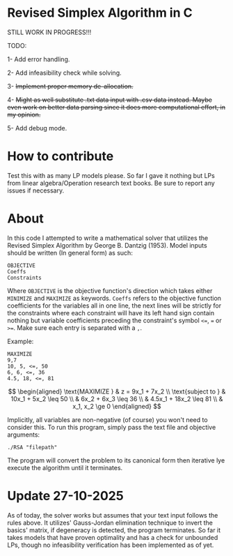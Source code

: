 # Revised Simplex Algorithm in C
STILL WORK IN PROGRESS!!!

TODO: 

1- Add error handling.


2- Add infeasibility check while solving.

3- <del>Implement proper memory de-allocation.</del>

4- <del>Might as well substitute .txt data input with .csv data instead. Maybe even work on better data parsing since it does more computational effort, in my opinion. </del>

5- Add debug mode.


# How to contribute 

Test this with as many LP models please. So far I gave it nothing but LPs from linear algebra/Operation research text books. Be sure to report any issues if necessary.

# About
In this code I attempted to write a mathematical solver that utilizes the Revised Simplex Algorithm by George B. Dantzig (1953). Model inputs should be written (In general form) as such:

```
OBJECTIVE
Coeffs
Constraints
```
Where `OBJECTIVE` is the objective function's direction which takes either `MINIMIZE` and `MAXIMIZE` as keywords. `Coeffs` refers to the objective function coefficients for the variables all in one line, the next lines will be strictly for the constraints where each constraint will have its left hand sign contain nothing but variable coefficients preceding the constraint's symbol `<=`, `=` or `>=`. Make sure each entry is separated with a `,`. 

Example: 

```
MAXIMIZE
9,7
10, 5, <=, 50
6, 6, <=, 36
4.5, 18, <=, 81
```
$$
\begin{aligned}
\text{MAXIMIZE } & z = 9x_1 + 7x_2 \\
\text{subject to } 
& 10x_1 + 5x_2  \leq 50 \\
& 6x_2 + 6x_3 \leq 36 \\
& 4.5x_1 + 18x_2 \leq 81 \\
& x_1, x_2 \ge 0
\end{aligned}
$$

Implicitly, all variables are non-negative (of course) you won't need to consider this. To run this program, simply pass the text file and objective arguments:

```./RSA "filepath" ```

The program will convert the problem to its canonical form then iterative lye execute the algorithm until it terminates. 

# Update 27-10-2025
As of today, the solver works but assumes that your text input follows the rules above. It utilizes' Gauss-Jordan elimination technique to invert the basics' matrix, if degeneracy is detected, the program terminates. So far it takes models that have proven optimality and has a check for unbounded LPs, though no infeasibility verification has been implemented as of yet.  
